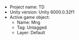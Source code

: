 <!-- UNITY CODE ASSIST INSTRUCTIONS START -->
- Project name: TD
- Unity version: Unity 6000.0.32f1
- Active game object:
  - Name: Mng
  - Tag: Untagged
  - Layer: Default
<!-- UNITY CODE ASSIST INSTRUCTIONS END -->